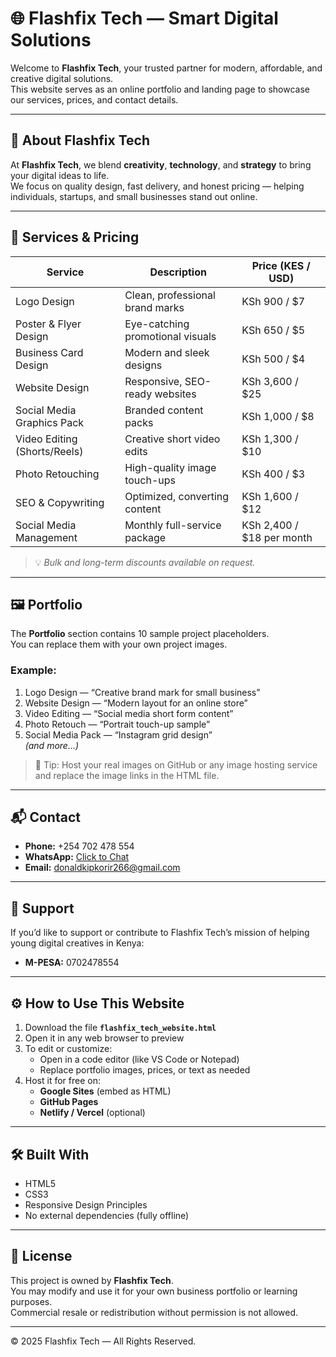 # 🌐 Flashfix Tech — Smart Digital Solutions

Welcome to **Flashfix Tech**, your trusted partner for modern, affordable, and creative digital solutions.  
This website serves as an online portfolio and landing page to showcase our services, prices, and contact details.

---

## 🚀 About Flashfix Tech

At **Flashfix Tech**, we blend **creativity**, **technology**, and **strategy** to bring your digital ideas to life.  
We focus on quality design, fast delivery, and honest pricing — helping individuals, startups, and small businesses stand out online.

---

## 💼 Services & Pricing

| Service | Description | Price (KES / USD) |
|----------|--------------|------------------|
| Logo Design | Clean, professional brand marks | KSh 900 / $7 |
| Poster & Flyer Design | Eye-catching promotional visuals | KSh 650 / $5 |
| Business Card Design | Modern and sleek designs | KSh 500 / $4 |
| Website Design | Responsive, SEO-ready websites | KSh 3,600 / $25 |
| Social Media Graphics Pack | Branded content packs | KSh 1,000 / $8 |
| Video Editing (Shorts/Reels) | Creative short video edits | KSh 1,300 / $10 |
| Photo Retouching | High-quality image touch-ups | KSh 400 / $3 |
| SEO & Copywriting | Optimized, converting content | KSh 1,600 / $12 |
| Social Media Management | Monthly full-service package | KSh 2,400 / $18 per month |

> 💡 *Bulk and long-term discounts available on request.*

---

## 🖼️ Portfolio

The **Portfolio** section contains 10 sample project placeholders.  
You can replace them with your own project images.

### Example:
1. Logo Design — “Creative brand mark for small business”
2. Website Design — “Modern layout for an online store”
3. Video Editing — “Social media short form content”
4. Photo Retouch — “Portrait touch-up sample”
5. Social Media Pack — “Instagram grid design”  
*(and more...)*

> 🔗 Tip: Host your real images on GitHub or any image hosting service and replace the image links in the HTML file.

---

## 📬 Contact

- **Phone:** +254 702 478 554  
- **WhatsApp:** [Click to Chat](https://wa.me/254702478554)  
- **Email:** [donaldkipkorir266@gmail.com](mailto:donaldkipkorir266@gmail.com)

---

## 💝 Support

If you’d like to support or contribute to Flashfix Tech’s mission of helping young digital creatives in Kenya:

- **M-PESA:** 0702478554  

---

## ⚙️ How to Use This Website

1. Download the file **`flashfix_tech_website.html`**
2. Open it in any web browser to preview
3. To edit or customize:
   - Open in a code editor (like VS Code or Notepad)
   - Replace portfolio images, prices, or text as needed
4. Host it for free on:
   - **Google Sites** (embed as HTML)
   - **GitHub Pages**
   - **Netlify / Vercel** (optional)

---

## 🛠️ Built With

- HTML5  
- CSS3  
- Responsive Design Principles  
- No external dependencies (fully offline)

---

## 📜 License

This project is owned by **Flashfix Tech**.  
You may modify and use it for your own business portfolio or learning purposes.  
Commercial resale or redistribution without permission is not allowed.

---

© 2025 Flashfix Tech — All Rights Reserved.

